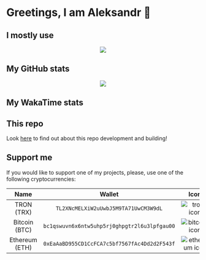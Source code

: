 # Greetings, I am Aleksandr 🤝

## I mostly use

<p align="center">
    <img src="https://github-readme-stats-git-masterrstaa-rickstaa.vercel.app/api/top-langs/?username=pseusys&layout=compact" />
</p>

## My GitHub stats

<p align="center">
    <img src="https://github-readme-stats-git-masterrstaa-rickstaa.vercel.app/api?username=pseusys&count_private=true&show_icons=true&theme=gruvbox" />
</p>

## My WakaTime stats

<!--START_SECTION:waka-->
<!--END_SECTION:waka-->

## This repo

Look [here]() to find out about this repo development and building!

## Support me

If you would like to support one of my projects, please, use one of the following cryptocurrencies:

| Name | Wallet | Icon |
|:---:|:---:|:---:|
| TRON (TRX) | `TL2XNcMELXiW2uUwbJ5M9TA71UwCM3W9dL` | ![tron icon](https://cdn.jsdelivr.net/gh/ErikThiart/cryptocurrency-icons@master/128/tron.png) |
| Bitcoin (BTC) | `bc1qswuvn6x6ntw5uhp5rj0ghpgtr2l6u3lpfgau00` | ![bitcoin icon](https://cdn.jsdelivr.net/gh/ErikThiart/cryptocurrency-icons@master/128/bitcoin.png) |
| Ethereum (ETH) | `0xEaAaBD955CD1CcFCA7c5bf7567fAc4Dd2d2F543f` | ![ethereum icon](https://cdn.jsdelivr.net/gh/ErikThiart/cryptocurrency-icons@master/128/ethereum.png) |
